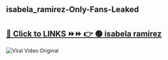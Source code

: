 
 ## isabela_ramirez-Only-Fans-Leaked

# <h2><a href="https://clipsfans.com/isabela_ramirez&ref=git">🔗 Click to LINKS ⏩⏩ 👉 🟢 isabela ramirez </a></h2>

<a href="https://clipsfans.com/isabela_ramirez&ref=git" rel="nofollow" data-target="animated-image.originalLink"><img src="https://i.ibb.co.com/xMMVF88/686577567.gif" alt="Viral Video Original" style="max-width: 100%; display: inline-block;" data-target="animated-image.originalImage"></a>
